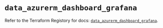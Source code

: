 # `data_azurerm_dashboard_grafana`

Refer to the Terraform Registory for docs: [`data_azurerm_dashboard_grafana`](https://registry.terraform.io/providers/hashicorp/azurerm/3.86.0/docs/data-sources/dashboard_grafana).
